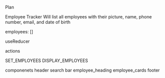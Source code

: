 Plan

Employee Tracker
Will list all employees with their picture, name, phone number, email, and date of birth

employees: []

useReducer

actions

SET_EMPLOYEES
DISPLAY_EMPLOYEES

componenets
header
search bar
employee_heading
employee_cards
footer